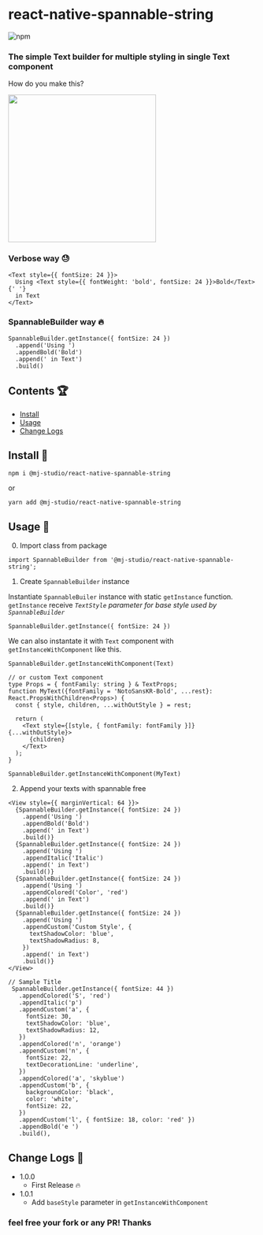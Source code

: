 # react-native-spannable-string
![npm](https://img.shields.io/npm/v/react-native-spannable-string)

### The simple Text builder for multiple styling in single Text component

How do you make this?

<img src="https://github.com/mym0404/react-native-spannable-string/blob/master/sample1.jpg" width="300px">

### Verbose way 😓

```tsx
<Text style={{ fontSize: 24 }}>
  Using <Text style={{ fontWeight: 'bold', fontSize: 24 }}>Bold</Text>{' '}
  in Text
</Text>
```

### SpannableBuilder way 🔥

```tsx
SpannableBuilder.getInstance({ fontSize: 24 })
  .append('Using ')
  .appendBold('Bold')
  .append(' in Text')
  .build()
```


## Contents 🏆 

* [Install](#install-)
* [Usage](#usage-)
* [Change Logs](#change-logs-)
## Install 💠 

```
npm i @mj-studio/react-native-spannable-string
```

or

```
yarn add @mj-studio/react-native-spannable-string
```

## Usage 📌 

0. Import class from package

```tsx
import SpannableBuilder from '@mj-studio/react-native-spannable-string';
```

1. Create `SpannableBuilder` instance

Instantiate `SpannableBuiler` instance with static `getInstance` function.
`getInstance` receive *`TextStyle` parameter for base style used by `SpannableBuilder`*

```tsx
SpannableBuilder.getInstance({ fontSize: 24 })
```

We can also instantate it with `Text` component with `getInstanceWithComponent` like this.

```tsx
SpannableBuilder.getInstanceWithComponent(Text)

// or custom Text component
type Props = { fontFamily: string } & TextProps;
function MyText({fontFamily = 'NotoSansKR-Bold', ...rest}: React.PropsWithChildren<Props>) {
  const { style, children, ...withOutStyle } = rest;

  return (
    <Text style={[style, { fontFamily: fontFamily }]} {...withOutStyle}>
      {children}
    </Text>
  );
}

SpannableBuilder.getInstanceWithComponent(MyText)
```

2. Append your texts with spannable free 

```tsx
<View style={{ marginVertical: 64 }}>
  {SpannableBuilder.getInstance({ fontSize: 24 })
    .append('Using ')
    .appendBold('Bold')
    .append(' in Text')
    .build()}
  {SpannableBuilder.getInstance({ fontSize: 24 })
    .append('Using ')
    .appendItalic('Italic')
    .append(' in Text')
    .build()}
  {SpannableBuilder.getInstance({ fontSize: 24 })
    .append('Using ')
    .appendColored('Color', 'red')
    .append(' in Text')
    .build()}
  {SpannableBuilder.getInstance({ fontSize: 24 })
    .append('Using ')
    .appendCustom('Custom Style', {
      textShadowColor: 'blue',
      textShadowRadius: 8,
    })
    .append(' in Text')
    .build()}
</View>

// Sample Title
 SpannableBuilder.getInstance({ fontSize: 44 })
   .appendColored('S', 'red')
   .appendItalic('p')
   .appendCustom('a', {
     fontSize: 30,
     textShadowColor: 'blue',
     textShadowRadius: 12,
   })
   .appendColored('n', 'orange')
   .appendCustom('n', {
     fontSize: 22,
     textDecorationLine: 'underline',
   })
   .appendColored('a', 'skyblue')
   .appendCustom('b', {
     backgroundColor: 'black',
     color: 'white',
     fontSize: 22,
   })
   .appendCustom('l', { fontSize: 18, color: 'red' })
   .appendBold('e ')
   .build(),

```


## Change Logs 🔧  
* 1.0.0
  - First Release 🔥
* 1.0.1
  - Add `baseStyle` parameter in `getInstanceWithComponent`

### feel free your fork or any PR! Thanks
